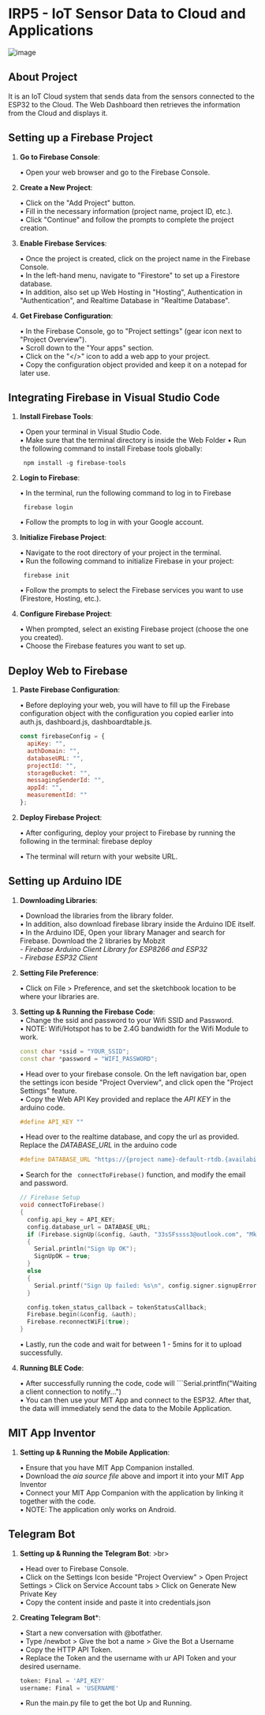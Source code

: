 # IRP5 - IoT Sensor Data to Cloud and Applications
![image](https://github.com/alphonsuslay/IRP5/assets/147743151/6c707dfa-1b66-434a-ae18-ab94915e7e32)

## About Project
It is an IoT Cloud system that sends data from the sensors connected to the ESP32 to the Cloud. The Web Dashboard then retrieves the information from the Cloud and displays it.

## Setting up a Firebase Project

1. **Go to Firebase Console**: <br>

   • Open your web browser and go to the Firebase Console.

2.  **Create a New Project**: <br>

    • Click on the "Add Project" button.<br>
    • Fill in the necessary information (project name, project ID, etc.).<br>
    • Click "Continue" and follow the prompts to complete the project creation.
  
3. **Enable Firebase Services**: <br>
   
    • Once the project is created, click on the project name in the Firebase Console.<br>
    • In the left-hand menu, navigate to "Firestore" to set up a Firestore database.<br>
    • In addition, also set up Web Hosting in "Hosting", Authentication in "Authentication", and Realtime Database in "Realtime Database".

4. **Get Firebase Configuration**: <br>

    • In the Firebase Console, go to "Project settings" (gear icon next to "Project Overview").<br>
    • Scroll down to the "Your apps" section.<br>
    • Click on the "</>" icon to add a web app to your project.<br>
    • Copy the configuration object provided and keep it on a notepad for later use.


## Integrating Firebase in Visual Studio Code

1. **Install Firebase Tools**: <br>

    • Open your terminal in Visual Studio Code.<br>
    • Make sure that the terminal directory is inside the Web Folder
    • Run the following command to install Firebase tools globally:

        npm install -g firebase-tools

2. **Login to Firebase**: <br>

    • In the terminal, run the following command to log in to Firebase
  
        firebase login
        
    •   Follow the prompts to log in with your Google account.

3. **Initialize Firebase Project**: <br>

    • Navigate to the root directory of your project in the terminal.<br>
    • Run the following command to initialize Firebase in your project:
    
        firebase init
  
    • Follow the prompts to select the Firebase services you want to use (Firestore, Hosting, etc.).

4. **Configure Firebase Project**: <br>

    • When prompted, select an existing Firebase project (choose the one you created).<br>
    • Choose the Firebase features you want to set up.

## Deploy Web to Firebase
  
1. **Paste Firebase Configuration**: <br>

    • Before deploying your web, you will have to fill up the Firebase configuration object with the configuration you copied earlier into auth.js, dashboard.js, dashboardtable.js.<br>

    ```javascript
    const firebaseConfig = {
      apiKey: "",
      authDomain: "",
      databaseURL: "",
      projectId: "",
      storageBucket: "",
      messagingSenderId: "",
      appId: "",
      measurementId: ""
    };
    ```

6. **Deploy Firebase Project**: <br>

    • After configuring, deploy your project to Firebase by running the following in the terminal:
       firebase deploy

    • The terminal will return with your website URL.


## Setting up Arduino IDE

1. **Downloading Libraries**: <br>

    • Download the libraries from the library folder.<br>
    • In addition, also download firebase library inside the Arduino IDE itself.<br>
    • In the Arduino IDE, Open your library Manager and search for Firebase. Download the 2 libraries by Mobzit<br>    - *Firebase Arduino Client Library for ESP8266 and ESP32* <br>    - *Firebase ESP32 Client*

2. **Setting File Preference**: <br>

    • Click on File > Preference, and set the sketchbook location to be where your libraries are. <br>

3. **Setting up & Running the Firebase Code**: <br>
    • Change the ssid and password to your Wifi SSID and Password.<br>
    • NOTE: Wifi/Hotspot has to be 2.4G bandwidth for the Wifi Module to work.


      ```c++
      const char *ssid = "YOUR_SSID";
      const char *password = "WIFI_PASSWORD";
      ```
    • Head over to your firebase console. On the left navigation bar, open the settings icon beside "Project Overview", and click open the "Project Settings" feature.<br>
    • Copy the Web API Key provided and replace the *API KEY* in the arduino code.

      ```c++
      #define API_KEY ""
      ```
    • Head over to the realtime database, and copy the url as provided. Replace the *DATABASE_URL* in the arduino code

      ```c++
      #define DATABASE_URL "https://{project name}-default-rtdb.{availability zone}.firebasedatabase.app/"
      ```

    • Search for the ``` connectToFirebase()``` function, and modify the email and password.
      ```c++
      // Firebase Setup
      void connectToFirebase()
      {
        config.api_key = API_KEY;
        config.database_url = DATABASE_URL;
        if (Firebase.signUp(&config, &auth, "33sSFssss3@outlook.com", "MkDpI9m22")) //Replace with any random word each time before u run the code
        {
          Serial.println("Sign Up OK");
          SignUpOK = true;
        }
        else
        {
          Serial.printf("Sign Up failed: %s\n", config.signer.signupError.message.c_str());
        }
      
        config.token_status_callback = tokenStatusCallback;
        Firebase.begin(&config, &auth);
        Firebase.reconnectWiFi(true);
      }
      ```
    • Lastly, run the code and wait for between 1 - 5mins for it to upload successfully.
   
4. **Running BLE Code**: <br>

    • After successfully running the code, code will ```Serial.printfln("Waiting a client connection to notify...")<br>
    • You can then use your MIT App and connect to the ESP32. After that, the data will immediately send the data to the Mobile Application.


## MIT App Inventor

1. **Setting up & Running the Mobile Application**: <br>
   
    • Ensure that you have MIT App Companion installed.<br>
    • Download the *aia source file* above and import it into your MIT App Inventor<br>
    • Connect your MIT App Companion with the application by linking it together with the code.<br>
    • NOTE: The application only works on Android.


## Telegram Bot

1. **Setting up & Running the Telegram Bot**: >br>

    • Head over to Firebase Console. <br>
    • Click on the Settings Icon beside "Project Overview" > Open Project Settings > Click on Service Account tabs > Click on Generate New Private Key <br>
    • Copy the content inside and paste it into credentials.json

2. **Creating Telegram Bot***: <br>

    • Start a new conversation with @botfather.<br>
    • Type /newbot > Give the bot a name > Give the Bot a Username<br>
    • Copy the HTTP API Token.<br>
    • Replace the Token and the username with ur API Token and your desired username.

      ```py
      token: Final = 'API_KEY'
      username: Final = 'USERNAME'
      ```
    • Run the main.py file to get the bot Up and Running.

